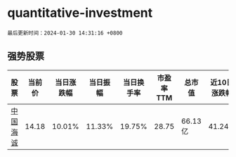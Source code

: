 # quantitative-investment

`最后更新时间：2024-01-30 14:31:16 +0800`

## 强势股票

|股票|当前价|当日涨跌幅|当日振幅|当日换手率|市盈率TTM|总市值|近10日涨跌幅|
|----|----|----|----|----|----|----|----|
|[中国海诚](https://xueqiu.com/S/SZ002116)|14.18|10.01%|11.33%|19.75%|28.75|66.13亿|41.24%|
